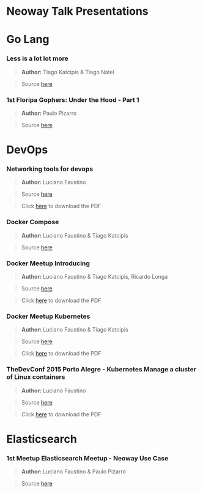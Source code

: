 Neoway Talk Presentations
===

# Go Lang

### Less is a lot lot more

> **Author:** Tiago Katcipis & Tiago Natel

> Source [here](https://github.com/NeowayLabs/presentations/tree/master/golang/less-is-a-lot-lot-more)

### 1st Floripa Gophers: Under the Hood - Part 1

> **Author:** Paulo Pizarro

> Source [here](https://github.com/NeowayLabs/presentations/tree/master/golang/1st-floripa-gophers-under-the-hood-part-1)

# DevOps

### Networking tools for devops

> **Author:** Luciano Faustino

> Source [here](https://github.com/NeowayLabs/presentations/tree/master/devops/networking-tools-for-devops)

> Click [here](https://github.com/NeowayLabs/presentations/raw/master/devops/networking-tools-for-devops/pdf/Network%20Tools%20for%20DevOps.pdf) to download the PDF

### Docker Compose

> **Author:** Luciano Faustino & Tiago Katcipis

> Source [here](https://github.com/lborguetti/TDC2015)

### Docker Meetup Introducing

> **Author:** Luciano Faustino & Tiago Katcipis, Ricardo Longa

> Source [here](https://github.com/lborguetti/docker-meetup-introducing)

> Click [here](https://github.com/lborguetti/docker-meetup-introducing/raw/master/pdf/Introduction%20to%20Docker.pdf) to download the PDF

### Docker Meetup Kubernetes

> **Author:** Luciano Faustino & Tiago Katcipis

> Source [here](https://github.com/lborguetti/docker-meetup-kubernetes)

> Click [here](https://github.com/lborguetti/docker-meetup-kubernetes/raw/master/pdf/Kubernetes.pdf) to download the PDF

### TheDevConf 2015 Porto Alegre - Kubernetes Manage a cluster of Linux containers

> **Author:** Luciano Faustino

> Source [here](https://github.com/lborguetti/TDC2015-PortoAlegre)

> Click [here](https://github.com/lborguetti/TDC2015-PortoAlegre/raw/master/pdf/Kubernetes-TDC-PortoAlegre-2015-site.pdf) to download the PDF

# Elasticsearch

### 1st Meetup Elasticsearch Meetup - Neoway Use Case

> **Author:** Luciano Faustino & Paulo Pizarro

> Source [here](https://github.com/NeowayLabs/presentations/tree/master/elasticsearch/1st-meetup_elastic_florianopolis-neoway_use_case)

